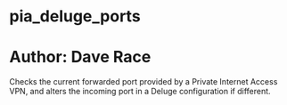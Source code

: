 # pia_deluge_ports

# Author: Dave Race

Checks the current forwarded port provided by a Private Internet Access VPN, and alters the incoming port in a Deluge configuration if different.

